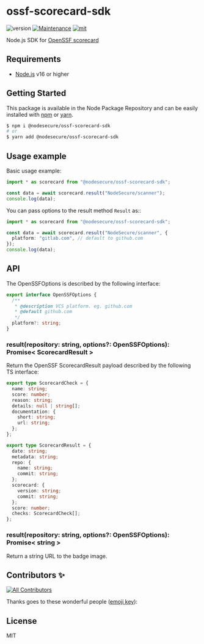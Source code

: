 # ossf-scorecard-sdk

![version](https://img.shields.io/badge/dynamic/json.svg?url=https://raw.githubusercontent.com/NodeSecure/ossf-scorecard-sdk/master/package.json&query=$.version&label=Version)
[![Maintenance](https://img.shields.io/badge/Maintained%3F-yes-green.svg)](https://github.com/NodeSecure/ossf-scorecard-sdk/commit-activity)
[![mit](https://img.shields.io/github/license/Naereen/StrapDown.js.svg)](https://github.com/NodeSecure/ossf-scorecard-sdk/blob/master/LICENSE)

Node.js SDK for [OpenSSF scorecard](https://github.com/ossf/scorecard)

## Requirements

- [Node.js](https://nodejs.org/en/) v16 or higher

## Getting Started

This package is available in the Node Package Repository and can be easily installed with [npm](https://docs.npmjs.com/getting-started/what-is-npm) or [yarn](https://yarnpkg.com).

```bash
$ npm i @nodesecure/ossf-scorecard-sdk
# or
$ yarn add @nodesecure/ossf-scorecard-sdk
```

## Usage example

Basic usage example:

```ts
import * as scorecard from "@nodesecure/ossf-scorecard-sdk";

const data = await scorecard.result("NodeSecure/scanner");
console.log(data);
```

You can pass options to the result method `Result` as::

```ts
import * as scorecard from "@nodesecure/ossf-scorecard-sdk";

const data = await scorecard.result("NodeSecure/scanner", {
  platform: "gitlab.com", // default to github.com
});
console.log(data);
```

## API

The OpenSSFOptions is described by the following interface:
```ts
export interface OpenSSFOptions {
  /**
   * @description VCS platform. eg. github.com
   * @default github.com
   */
  platform?: string;
}
```

### result(repository: string, options?: OpenSSFOptions): Promise< ScorecardResult >
Return the OpenSSF ScorecardResult payload described by the following TS interface:

```ts
export type ScorecardCheck = {
  name: string;
  score: number;
  reason: string;
  details: null | string[];
  documentation: {
    short: string;
    url: string;
  };
};

export type ScorecardResult = {
  date: string;
  metadata: string;
  repo: {
    name: string;
    commit: string;
  };
  scorecard: {
    version: string;
    commit: string;
  };
  score: number;
  checks: ScorecardCheck[];
};
```

### result(repository: string, options?: OpenSSFOptions): Promise< string >
Return a string URL to the badge image.

## Contributors ✨

<!-- ALL-CONTRIBUTORS-BADGE:START - Do not remove or modify this section -->

[![All Contributors](https://img.shields.io/badge/all_contributors-3-orange.svg?style=flat-square)](#contributors-)

<!-- ALL-CONTRIBUTORS-BADGE:END -->

Thanks goes to these wonderful people ([emoji key](https://allcontributors.org/docs/en/emoji-key)):

<!-- ALL-CONTRIBUTORS-LIST:START - Do not remove or modify this section -->
<!-- prettier-ignore-start -->
<!-- markdownlint-disable -->

<!-- markdownlint-restore -->
<!-- prettier-ignore-end -->

<!-- ALL-CONTRIBUTORS-LIST:END -->

## License
MIT
